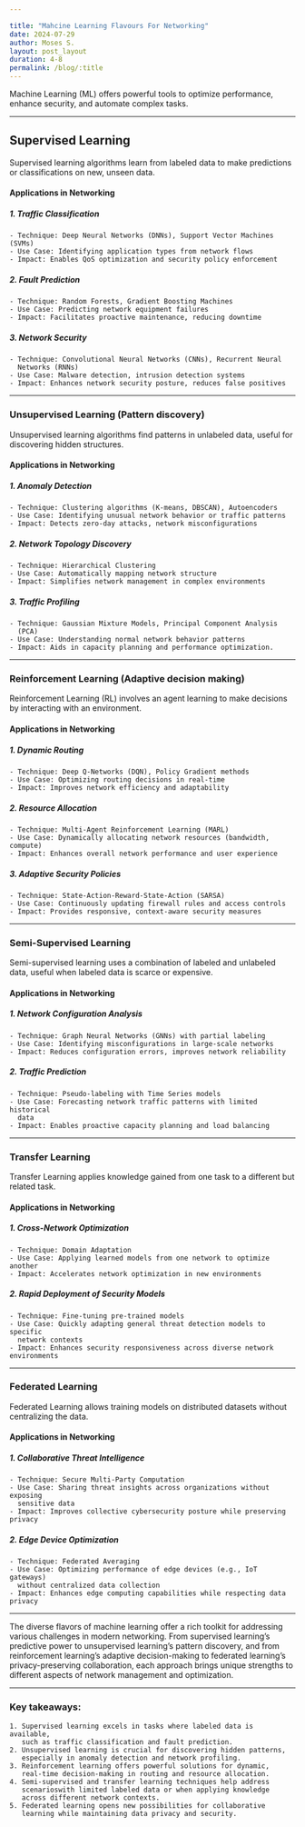 ```yaml
---

title: "Mahcine Learning Flavours For Networking"
date: 2024-07-29
author: Moses S.
layout: post_layout
duration: 4-8
permalink: /blog/:title
---
```


Machine Learning (ML) offers powerful tools to optimize performance, enhance security, and automate complex tasks. 

---
## Supervised Learning
Supervised learning algorithms learn from labeled data to make predictions or classifications on new, unseen data.
#### Applications in Networking
##### 1. Traffic Classification
```
- Technique: Deep Neural Networks (DNNs), Support Vector Machines
(SVMs)
- Use Case: Identifying application types from network flows
- Impact: Enables QoS optimization and security policy enforcement
```

##### 2. Fault Prediction
```
- Technique: Random Forests, Gradient Boosting Machines
- Use Case: Predicting network equipment failures
- Impact: Facilitates proactive maintenance, reducing downtime
```

##### 3. Network Security
```
- Technique: Convolutional Neural Networks (CNNs), Recurrent Neural
  Networks (RNNs)
- Use Case: Malware detection, intrusion detection systems
- Impact: Enhances network security posture, reduces false positives
```

---
### Unsupervised Learning (Pattern discovery)
Unsupervised learning algorithms find patterns in unlabeled data, useful for discovering hidden structures.
#### Applications in Networking
##### 1. Anomaly Detection
```
- Technique: Clustering algorithms (K-means, DBSCAN), Autoencoders
- Use Case: Identifying unusual network behavior or traffic patterns
- Impact: Detects zero-day attacks, network misconfigurations
```

##### 2. Network Topology Discovery
```
- Technique: Hierarchical Clustering
- Use Case: Automatically mapping network structure
- Impact: Simplifies network management in complex environments
```

##### 3. Traffic Profiling
```
- Technique: Gaussian Mixture Models, Principal Component Analysis
  (PCA)
- Use Case: Understanding normal network behavior patterns
- Impact: Aids in capacity planning and performance optimization.
```

---
### Reinforcement Learning (Adaptive decision making)
Reinforcement Learning (RL) involves an agent learning to make decisions by interacting with an environment.
#### Applications in Networking
##### 1. Dynamic Routing
```
- Technique: Deep Q-Networks (DQN), Policy Gradient methods
- Use Case: Optimizing routing decisions in real-time
- Impact: Improves network efficiency and adaptability
```

##### 2. Resource Allocation
```
- Technique: Multi-Agent Reinforcement Learning (MARL)
- Use Case: Dynamically allocating network resources (bandwidth, compute)
- Impact: Enhances overall network performance and user experience
```

##### 3. Adaptive Security Policies
```
- Technique: State-Action-Reward-State-Action (SARSA)
- Use Case: Continuously updating firewall rules and access controls
- Impact: Provides responsive, context-aware security measures
```

---
### Semi-Supervised Learning
Semi-supervised learning uses a combination of labeled and unlabeled data, useful when labeled data is scarce or expensive.
#### Applications in Networking
##### 1. Network Configuration Analysis
```
- Technique: Graph Neural Networks (GNNs) with partial labeling
- Use Case: Identifying misconfigurations in large-scale networks
- Impact: Reduces configuration errors, improves network reliability
```

##### 2. Traffic Prediction
```
- Technique: Pseudo-labeling with Time Series models
- Use Case: Forecasting network traffic patterns with limited historical
  data
- Impact: Enables proactive capacity planning and load balancing
```

---
### Transfer Learning
Transfer Learning applies knowledge gained from one task to a different but related task.
#### Applications in Networking
##### 1. Cross-Network Optimization
```
- Technique: Domain Adaptation
- Use Case: Applying learned models from one network to optimize another
- Impact: Accelerates network optimization in new environments
```

##### 2. Rapid Deployment of Security Models
```
- Technique: Fine-tuning pre-trained models
- Use Case: Quickly adapting general threat detection models to specific
  network contexts
- Impact: Enhances security responsiveness across diverse network environments
```

---
### Federated Learning
Federated Learning allows training models on distributed datasets without centralizing the data.
#### Applications in Networking
##### 1. Collaborative Threat Intelligence
```
- Technique: Secure Multi-Party Computation
- Use Case: Sharing threat insights across organizations without exposing
  sensitive data
- Impact: Improves collective cybersecurity posture while preserving privacy
```

##### 2. Edge Device Optimization
```
- Technique: Federated Averaging
- Use Case: Optimizing performance of edge devices (e.g., IoT gateways)
  without centralized data collection
- Impact: Enhances edge computing capabilities while respecting data privacy
```

---
 
 The diverse flavors of machine learning offer a rich toolkit for addressing various challenges in modern networking. From supervised learning’s predictive power to unsupervised learning’s pattern discovery, and from reinforcement learning’s adaptive decision-making to federated learning’s privacy-preserving collaboration, each approach brings unique strengths to different aspects of network management and optimization.

---
### Key takeaways:

```
1. Supervised learning excels in tasks where labeled data is available,
   such as traffic classification and fault prediction.
2. Unsupervised learning is crucial for discovering hidden patterns, 
   especially in anomaly detection and network profiling.
3. Reinforcement learning offers powerful solutions for dynamic, 
   real-time decision-making in routing and resource allocation.
4. Semi-supervised and transfer learning techniques help address 
   scenarioswith limited labeled data or when applying knowledge 
   across different network contexts.
5. Federated learning opens new possibilities for collaborative 
   learning while maintaining data privacy and security.
```